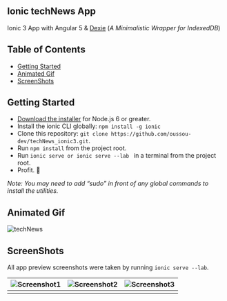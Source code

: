 ## **Ionic techNews App**

Ionic 3 App with Angular 5 & [Dexie](https://gexie.org) (_A Minimalistic Wrapper for IndexedDB_)

## Table of Contents
 - [Getting Started](#getting-started)
 - [Animated Gif](#animated-gif)
 - [ScreenShots](#screenshots)

## Getting Started

* [Download the installer](https://nodejs.org/) for Node.js 6 or greater.
* Install the ionic CLI globally: `npm install -g ionic`
* Clone this repository: `git clone https://github.com/oussou-dev/techNews_ionic3.git`.
* Run `npm install` from the project root.
* Run `ionic serve or ionic serve --lab ` in a terminal from the project root.
* Profit. :tada:

_Note: You may need to add “sudo” in front of any global commands to install the utilities._

## Animated Gif 

![techNews](https://github.com/oussou-dev/techNews_ionic3/blob/master/sc-techNews.gif)

## ScreenShots

All app preview screenshots were taken by running `ionic serve --lab`.

| ![Screenshot1](https://github.com/oussou-dev/techNews_ionic3/blob/master/sc-accueil.png) | ![Screenshot2](https://github.com/oussou-dev/techNews_ionic3/blob/master/sc-add-pgrm.png) | ![Screenshot3](https://github.com/oussou-dev/techNews_ionic3/blob/master/sc-pgrms.png) |
| ------ | ------ | ------ |
|  |  |  |

